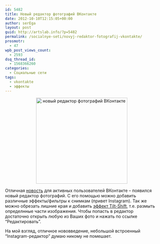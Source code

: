 ```yaml
---
id: 5482
title: Новый редактор фотографий ВКонтакте
date: 2012-10-10T12:15:05+00:00
author: serEga
layout: post
guid: http://artslab.info/?p=5482
permalink: /socialnye-seti/novyj-redaktor-fotografij-vkontakte/
prosmotr:
  - 47
wpb_post_views_count:
  - 2593
dsq_thread_id:
  - 1568366260
categories:
  - Социальные сети
tags:
  - vkontakte
  - эффекты
---
```

<center>
  <a href="http://googledrive.com/host/0B9lHVSSSdxdxd0hjdUdmRzY3Tjg/vk_photo_editor.png"><img src="http://googledrive.com/host/0B9lHVSSSdxdxd0hjdUdmRzY3Tjg/vk_photo_editor-300x283.png" alt="новый редактор фотографий ВКонтакте" title="vk_photo_editor" width="300" height="283" class="aligncenter size-medium wp-image-5483" srcset="http://googledrive.com/host/0B9lHVSSSdxdxd0hjdUdmRzY3Tjg/vk_photo_editor-300x283.png 300w, http://googledrive.com/host/0B9lHVSSSdxdxd0hjdUdmRzY3Tjg/vk_photo_editor.png 653w" sizes="(max-width: 300px) 100vw, 300px" /></a>
</center>

Отличная [новость](http://vk.com/wall-880171_604) для активных пользователей ВКонтакте &#8211; появился новый редактор фотографий. С его помощью можно добавить различные эффекты/фильтры к снимкам (привет Instagram). Так же можно обрезать лишние края и добавить [эффект Tilt-Shift](http://artslab.info/uroki-photoshop/effekt-tilt-shift-v-photoshop-urok/ "Эффект Tilt-Shift в Photoshop (урок)"), т.е. размыть определнные части изображения. Чтобы попасть в редактор достаточно открыть любую из Ваших фото и нажать по ссылке &#8220;Редактировать&#8221;.

На мой взгляд, отличное нововведение, небольшой встроенный &#8220;Instagram-редактор&#8221; думаю никому не помешает.